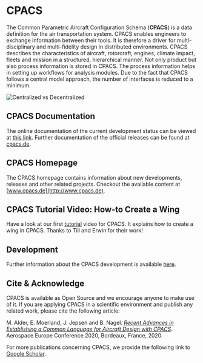 # CPACS
The Common Parametric Aircraft Configuration Schema (**CPACS**) is a data definition for the air transportation system. CPACS enables engineers to exchange information between their tools. It is therefore a driver for multi-disciplinary and multi-fidelity design in distributed environments. CPACS describes the characteristics of aircraft, rotorcraft, engines, climate impact, fleets and mission in a structured, hierarchical manner. Not only product but also process information is stored in CPACS. The process information helps in setting up workflows for analysis modules. Due to the fact that CPACS follows a central model approach, the number of interfaces is reduced to a minimum.

![Centralized vs Decentralized](/development/images/centralized.png)

## CPACS Documentation

The online documentation of the current development status can be viewed at [this link](http://dlr-sl.github.io/CPACS/). Further documentation of the official releases can be found at [cpacs.de](https://www.cpacs.de/pages/documentation.html). 

## CPACS Homepage

The CPACS homepage contains information about new developments, releases and other related projects. Checkout the available content at [www.cpacs.de](http://www.cpacs.de).

## CPACS Tutorial Video: How-to Create a Wing

Have a look at our first [tutorial](http://www.youtube.com/watch?v=NgYWfc5N-Xw) video for CPACS. It explains how to create a wing in CPACS. Thanks to Till and Erwin for their work!

## Development

Further information about the CPACS development is available [here](/development/README.md).

## Cite & Acknowledge

CPACS is available as Open Source and we encourage anyone to make use of it. If you are applying CPACS in a scientific environment and publish any related work, please cite the following article:

M. Alder, E. Moerland, J. Jepsen and B. Nagel. [_Recent Advances in Establishing a Common Language for Aircraft Design with CPACS_](https://elib.dlr.de/134341/). Aerospace Europe Conference 2020, Bordeaux, France, 2020.

For more publications concerning CPACS, we provide the following link to [Google Scholar](http://scholar.google.de/scholar?start=0&q=CPACS+Common+Parametric+Aircraft+Configuration+Schema&hl=de&as_sdt=0,5).

